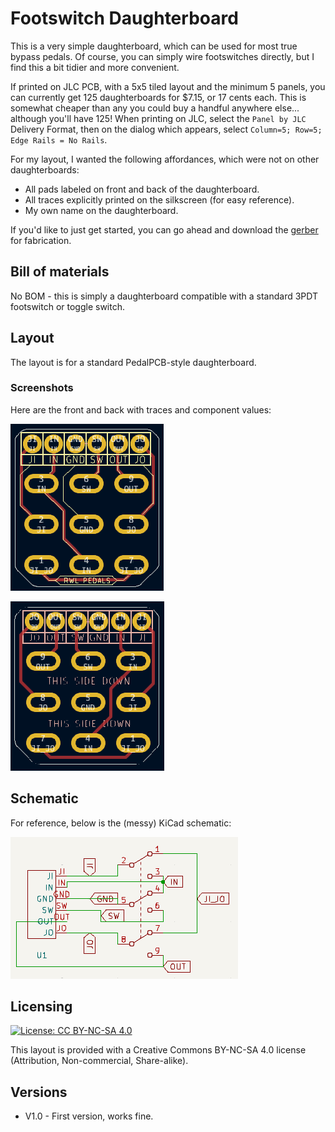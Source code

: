 # Footswitch Daughterboard
This is a very simple daughterboard, which can be used for most true bypass pedals. Of course, you can simply wire footswitches directly, but I find this a bit tidier and more convenient.

If printed on JLC PCB, with a 5x5 tiled layout and the minimum 5 panels, you can currently get 125 daughterboards for $7.15, or 17 cents each. This is somewhat cheaper than any you could buy a handful anywhere else... although you'll have 125! When printing on JLC, select the `Panel by JLC` Delivery Format, then on the dialog which appears, select `Column=5; Row=5; Edge Rails = No Rails`.

For my layout, I wanted the following affordances, which were not on other daughterboards:

* All pads labeled on front and back of the daughterboard.
* All traces explicitly printed on the silkscreen (for easy reference).
* My own name on the daughterboard.

If you'd like to just get started, you can go ahead and download the [gerber](https://github.com/RWLPedal/music-pcbs/raw/refs/heads/main/FootswitchDaughterboard/gerber.zip) for fabrication.

## Bill of materials

No BOM - this is simply a daughterboard compatible with a standard 3PDT footswitch or toggle switch.

## Layout

The layout is for a standard PedalPCB-style daughterboard.

### Screenshots

Here are the front and back with traces and component values:

![Screenshot of the front of the PCB](https://github.com/RWLPedal/music-pcbs/blob/main/FootswitchDaughterboard/images/pcb_front.png?raw=true)

![Screenshot of the back of the PCB](https://github.com/RWLPedal/music-pcbs/blob/main/FootswitchDaughterboard/images/pcb_back.png?raw=true)

## Schematic

For reference, below is the (messy) KiCad schematic:

![Screenshot of the circuit's schematic](https://github.com/RWLPedal/music-pcbs/blob/main/FootswitchDaughterboard/images/schematic.png?raw=true)

## Licensing

[![License: CC BY-NC-SA 4.0](https://licensebuttons.net/l/by-nc-sa/4.0/80x15.png)](https://creativecommons.org/licenses/by-nc-sa/4.0/)

This layout is provided with a Creative Commons BY-NC-SA 4.0 license (Attribution, Non-commercial, Share-alike).

## Versions

* V1.0 - First version, works fine.